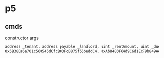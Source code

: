 # p5

## cmds

constructor args

```txt
address _tenant, address payable _landlord, uint _rentAmount, uint _dueDate, uint _penaltyAmount
0x5B38Da6a701c568545dCfcB03FcB875f56beddC4, 0xAb8483F64d9C6d1EcF9b849Ae677dD3315835cb2, 2, 1827851107, 1
```